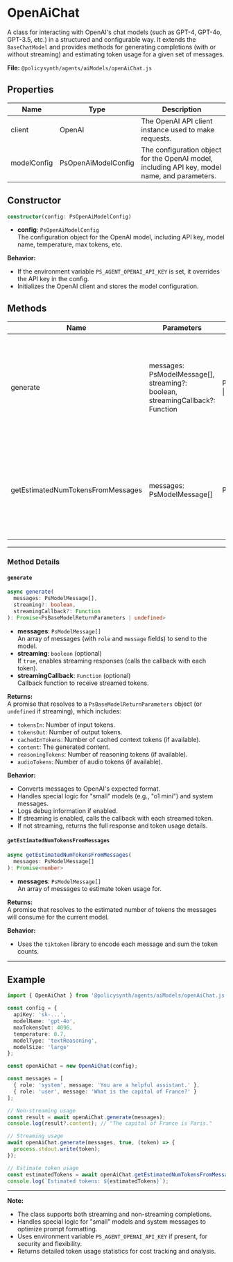 # OpenAiChat

A class for interacting with OpenAI's chat models (such as GPT-4, GPT-4o, GPT-3.5, etc.) in a structured and configurable way. It extends the `BaseChatModel` and provides methods for generating completions (with or without streaming) and estimating token usage for a given set of messages.

**File:** `@policysynth/agents/aiModels/openAiChat.js`

## Properties

| Name         | Type                  | Description                                                                                  |
|--------------|-----------------------|----------------------------------------------------------------------------------------------|
| client       | OpenAI                | The OpenAI API client instance used to make requests.                                        |
| modelConfig  | PsOpenAiModelConfig   | The configuration object for the OpenAI model, including API key, model name, and parameters.|

## Constructor

```typescript
constructor(config: PsOpenAiModelConfig)
```

- **config**: `PsOpenAiModelConfig`  
  The configuration object for the OpenAI model, including API key, model name, temperature, max tokens, etc.

**Behavior:**
- If the environment variable `PS_AGENT_OPENAI_API_KEY` is set, it overrides the API key in the config.
- Initializes the OpenAI client and stores the model configuration.

## Methods

| Name                                | Parameters                                                                                                    | Return Type                              | Description                                                                                                    |
|------------------------------------- |--------------------------------------------------------------------------------------------------------------|------------------------------------------|----------------------------------------------------------------------------------------------------------------|
| generate                            | messages: PsModelMessage[], streaming?: boolean, streamingCallback?: Function                                | Promise<PsBaseModelReturnParameters \| undefined> | Generates a chat completion from the OpenAI model. Supports both streaming and non-streaming modes.           |
| getEstimatedNumTokensFromMessages    | messages: PsModelMessage[]                                                                                   | Promise<number>                          | Estimates the number of tokens that the given messages will consume for the current model.                     |

---

### Method Details

#### `generate`

```typescript
async generate(
  messages: PsModelMessage[],
  streaming?: boolean,
  streamingCallback?: Function
): Promise<PsBaseModelReturnParameters | undefined>
```

- **messages**: `PsModelMessage[]`  
  An array of messages (with `role` and `message` fields) to send to the model.
- **streaming**: `boolean` (optional)  
  If `true`, enables streaming responses (calls the callback with each token).
- **streamingCallback**: `Function` (optional)  
  Callback function to receive streamed tokens.

**Returns:**  
A promise that resolves to a `PsBaseModelReturnParameters` object (or `undefined` if streaming), which includes:
- `tokensIn`: Number of input tokens.
- `tokensOut`: Number of output tokens.
- `cachedInTokens`: Number of cached context tokens (if available).
- `content`: The generated content.
- `reasoningTokens`: Number of reasoning tokens (if available).
- `audioTokens`: Number of audio tokens (if available).

**Behavior:**
- Converts messages to OpenAI's expected format.
- Handles special logic for "small" models (e.g., "o1 mini") and system messages.
- Logs debug information if enabled.
- If streaming is enabled, calls the callback with each streamed token.
- If not streaming, returns the full response and token usage details.

#### `getEstimatedNumTokensFromMessages`

```typescript
async getEstimatedNumTokensFromMessages(
  messages: PsModelMessage[]
): Promise<number>
```

- **messages**: `PsModelMessage[]`  
  An array of messages to estimate token usage for.

**Returns:**  
A promise that resolves to the estimated number of tokens the messages will consume for the current model.

**Behavior:**
- Uses the `tiktoken` library to encode each message and sum the token counts.

---

## Example

```typescript
import { OpenAiChat } from '@policysynth/agents/aiModels/openAiChat.js';

const config = {
  apiKey: 'sk-...',
  modelName: 'gpt-4o',
  maxTokensOut: 4096,
  temperature: 0.7,
  modelType: 'textReasoning',
  modelSize: 'large'
};

const openAiChat = new OpenAiChat(config);

const messages = [
  { role: 'system', message: 'You are a helpful assistant.' },
  { role: 'user', message: 'What is the capital of France?' }
];

// Non-streaming usage
const result = await openAiChat.generate(messages);
console.log(result?.content); // "The capital of France is Paris."

// Streaming usage
await openAiChat.generate(messages, true, (token) => {
  process.stdout.write(token);
});

// Estimate token usage
const estimatedTokens = await openAiChat.getEstimatedNumTokensFromMessages(messages);
console.log(`Estimated tokens: ${estimatedTokens}`);
```

---

**Note:**  
- The class supports both streaming and non-streaming completions.
- Handles special logic for "small" models and system messages to optimize prompt formatting.
- Uses environment variable `PS_AGENT_OPENAI_API_KEY` if present, for security and flexibility.
- Returns detailed token usage statistics for cost tracking and analysis.